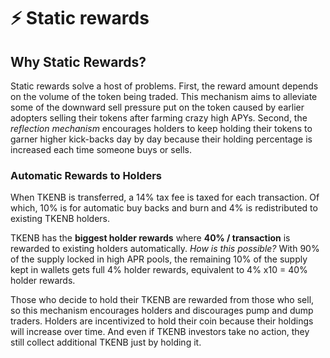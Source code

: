 # ⚡ Static rewards

## Why Static Rewards?

Static rewards solve a host of problems. First, the reward amount depends on the volume of the token being traded. This mechanism aims to alleviate some of the downward sell pressure put on the token caused by earlier adopters selling their tokens after farming crazy high APYs. Second, the _reflection mechanism_ encourages holders to keep holding their tokens to garner higher kick-backs day by day because their holding percentage is increased each time someone buys or sells.

### **Automatic Rewards to Holders**

When TKENB is transferred, a 14% tax fee is taxed for each transaction. Of which, 10% is for automatic buy backs and burn and 4% is redistributed to existing TKENB holders. 

TKENB has the **biggest holder rewards** where **40% / transaction** is rewarded to existing holders automatically. _How is this possible?_ With 90% of the supply locked in high APR pools, the remaining 10% of the supply kept in wallets gets full 4% holder rewards, equivalent to 4% x10 = 40% holder rewards.

Those who decide to hold their TKENB are rewarded from those who sell, so this mechanism encourages holders and discourages pump and dump traders. Holders are incentivized to hold their coin because their holdings will increase over time. And even if TKENB investors take no action, they still collect additional TKENB just by holding it.


